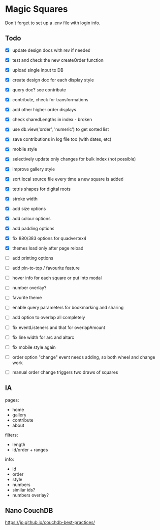 # Magic Squares

Don't forget to set up a .env file with login info.



## Todo

- [x] update design docs with rev if needed
- [x] test and check the new createOrder function
- [x] upload single input to DB
- [x] create design doc for each display style
- [x] query doc? see contribute
- [x] contribute, check for transformations
- [x] add other higher order displays
- [x] check sharedLengths in index - broken
- [x] use db.view('order', 'numeric') to get sorted list
- [x] save contributions in log file too (with dates, etc)
- [x] mobile style
- [x] selectively update only changes for bulk index (not possible)
- [x] improve gallery style
- [x] sort local source file every time a new square is added
- [x] tetris shapes for digital roots
- [x] stroke width
- [x] add size options
- [x] add colour options
- [x] add padding options
- [x] fix 880/383 options for quadvertex4
- [x] themes load only after page reload
- [ ] add printing options
- [ ] add pin-to-top / favourite feature
- [ ] hover info for each square or put into modal
- [ ] number overlay?
- [ ] favorite theme
- [ ] enable query parameters for bookmarking and sharing
- [ ] add option to overlap all completely
- [ ] fix eventListeners and that for overlapAmount
- [ ] fix line width for arc and altarc
- [ ] fix mobile style again
- [ ] order option "change" event needs adding, so both wheel and change work
- [ ] manual order change triggers two draws of squares




## IA

pages:
  - home
  - gallery
  - contribute
  - about


filters:
  - length
  - id/order + ranges

info:
  - id
  - order
  - style
  - numbers
  - similar ids?
  - numbers overlay?





## Nano CouchDB

https://jo.github.io/couchdb-best-practices/
